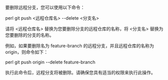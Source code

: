 要删除远程分支，您可以使用以下命令：

perl
git push <远程仓库名> --delete <分支名>

请将 <远程仓库名> 替换为您要删除分支的远程仓库的名称，将 <分支名> 替换为您要删除的分支的名称。

例如，如果要删除名为 feature-branch 的远程分支，并且远程仓库的名称为 origin，则命令如下：

perl
git push origin --delete feature-branch

执行此命令后，远程分支将被删除。请确保您具有适当的权限来执行此操作。